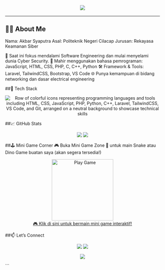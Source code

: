 <h1 align="center">
  <img src="https://readme-typing-svg.herokuapp.com?font=Orbitron&size=30&color=0FF5F9&center=true&vCenter=true&width=1000&lines=Hi+There!+I'm+Akbar+Syaputra;Cyber+Security+Student;Software+Engineer+in+the+Making;Let's+Explore+Tech+Together!" />
</h1>


---

## 👨‍🚀 About Me
Nama: Akbar Syaputra
Asal: Politeknik Negeri Cilacap
Jurusan: Rekayasa Keamanan Siber

🔭 Saat ini fokus mendalami Software Engineering dan mulai menyelami dunia Cyber Security.
🧠 Mahir menggunakan bahasa pemrograman:
JavaScript, HTML, CSS, PHP, C, C++, Python
🛠️ Framework & Tools: Laravel, TailwindCSS, Bootstrap, VS Code
🌐 Punya kemampuan di bidang networking dan dasar electrical engineering

##🚀 Tech Stack
<p align="center">
    <img src="https://skillicons.dev/icons?i=html,css,js,php,python,cpp,laravel,tailwind,vscode,git" alt="Row of colorful icons representing programming languages and tools including HTML, CSS, JavaScript, PHP, Python, C++, Laravel, TailwindCSS, VS Code, and Git, arranged on a neutral background to showcase technical skills" />
</p>

##📈 GitHub Stats
<p align="center"> <img src="https://github-readme-stats.vercel.app/api?username=akbarsyaputra&show_icons=true&theme=radical" /> <img src="https://github-readme-stats.vercel.app/api/top-langs/?username=akbarsyaputra&layout=compact&theme=radical" /> </p>

##🕹️ Mini Game Corner
🎮 Buka Mini Game Zone 🚀 untuk main Snake atau Dino Game buatan saya (akan segera tersedia!)
<p align="center">
  <a href="https://codepen.io/drehimself/full/ZYZXaL" target="_blank">
    <img src="https://img.icons8.com/fluency/240/000000/controller.png" width="200px" alt="Play Game" />
    <br/>
    🎮 Klik di sini untuk bermain mini game interaktif!
  </a>
</p>

##📫 Let’s Connect
<p align="center"> <a href="https://linkedin.com/in/akbarsyaputra"><img src="https://img.shields.io/badge/LinkedIn-AkbarSyaputra-blue?style=for-the-badge&logo=linkedin" /></a> <a href="mailto:akbarsyaputra@email.com"><img src="https://img.shields.io/badge/Email-akbarsyaputra%40email.com-red?style=for-the-badge&logo=gmail" /></a> </p>

<p align="center"> <img src="https://readme-typing-svg.herokuapp.com?font=Orbitron&size=24&color=F7F7F7&center=true&vCenter=true&width=1000&lines=Thanks+for+visiting+my+profile!;Let's+build+the+future+together." /> </p> ```
